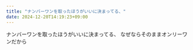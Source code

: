 ```yaml
---
title: "ナンバーワンを取ったほうがいいに決まってる、"
date: 2024-12-20T14:19:23+09:00
---
```

ナンバーワンを取ったほうがいいに決まってる、
なぜならそのままオンリーワンだから
